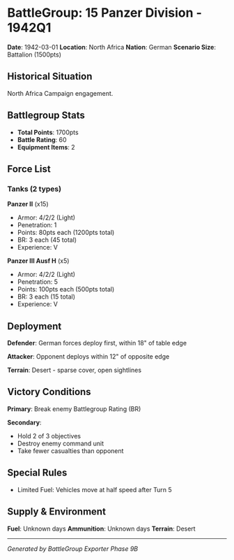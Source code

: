 # BattleGroup: 15 Panzer Division - 1942Q1

**Date**: 1942-03-01
**Location**: North Africa
**Nation**: German
**Scenario Size**: Battalion (1500pts)

## Historical Situation

North Africa Campaign engagement.

## Battlegroup Stats

- **Total Points**: 1700pts
- **Battle Rating**: 60
- **Equipment Items**: 2

## Force List

### Tanks (2 types)

**Panzer II** (x15)
- Armor: 4/2/2 (Light)
- Penetration: 1
- Points: 80pts each (1200pts total)
- BR: 3 each (45 total)
- Experience: V

**Panzer III Ausf H** (x5)
- Armor: 4/2/2 (Light)
- Penetration: 5
- Points: 100pts each (500pts total)
- BR: 3 each (15 total)
- Experience: V


## Deployment

**Defender**: German forces deploy first, within 18" of table edge

**Attacker**: Opponent deploys within 12" of opposite edge

**Terrain**: Desert - sparse cover, open sightlines

## Victory Conditions

**Primary**: Break enemy Battlegroup Rating (BR)

**Secondary**:
- Hold 2 of 3 objectives
- Destroy enemy command unit
- Take fewer casualties than opponent

## Special Rules

- Limited Fuel: Vehicles move at half speed after Turn 5

## Supply & Environment

**Fuel**: Unknown days
**Ammunition**: Unknown days
**Terrain**: Desert

---

*Generated by BattleGroup Exporter Phase 9B*

